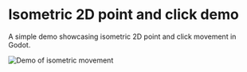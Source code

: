 # Isometric 2D point and click demo

A simple demo showcasing isometric 2D point and click movement in Godot.

![Demo of isometric movement](demo.gif)
